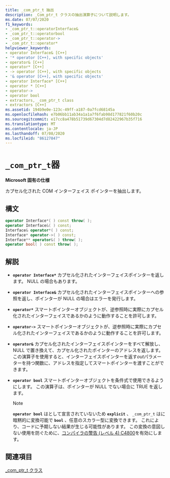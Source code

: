 ```yaml
---
title: _com_ptr_t 抽出
description: _Com_ptr_t クラスの抽出演算子について説明します。
ms.date: 07/07/2020
f1_keywords:
- _com_ptr_t::operatorInterface&
- _com_ptr_t::operatorbool
- _com_ptr_t::operator->
- _com_ptr_t::operator*
helpviewer_keywords:
- operator Interface& [C++]
- '* operator [C++], with specific objects'
- operator& [C++]
- operator* [C++]
- -> operator [C++], with specific objects
- '& operator [C++], with specific objects'
- operator Interface* [C++]
- operator * [C++]
- operator->
- operator bool
- extractors, _com_ptr_t class
- extractors [C++]
ms.assetid: 194b9e0e-123c-49ff-a187-0a7fcd68145a
ms.openlocfilehash: e7b06bb11ab34a1a1a7f6fab98d177821f60b20c
ms.sourcegitcommit: e17cc8a478b51739d67304d7d82422967b35f716
ms.translationtype: MT
ms.contentlocale: ja-JP
ms.lasthandoff: 07/08/2020
ms.locfileid: "86127847"
---
```

# <a name="_com_ptr_t-extractors"></a>`_com_ptr_t`器

**Microsoft 固有の仕様**

カプセル化された COM インターフェイス ポインターを抽出します。

## <a name="syntax"></a>構文

```c++
operator Interface*( ) const throw( );
operator Interface&( ) const;
Interface& operator*( ) const;
Interface* operator->( ) const;
Interface** operator&( ) throw( );
operator bool( ) const throw( );
```

## <a name="remarks"></a>解説

- **`operator Interface*`** カプセル化されたインターフェイスポインターを返します。 NULL の場合もあります。

- **`operator Interface&`** カプセル化されたインターフェイスポインターへの参照を返し、ポインターが NULL の場合はエラーを発行します。

- **`operator*`** スマートポインターオブジェクトが、逆参照時に実際にカプセル化されたインターフェイスであるかのように動作することを許可します。

- **`operator->`** スマートポインターオブジェクトが、逆参照時に実際にカプセル化されたインターフェイスであるかのように動作することを許可します。

- **`operator&`** カプセル化されたインターフェイスポインターをすべて解放し、NULL で置き換えて、カプセル化されたポインターのアドレスを返します。 この演算子を使用すると、インターフェイスポインターを返す*out*パラメーターを持つ関数に、アドレスを指定してスマートポインターを渡すことができます。

- **`operator bool`** スマートポインターオブジェクトを条件式で使用できるようにします。 この演算子は、ポインターが NULL でない場合に TRUE を返します。

  > [!NOTE]
  > **`operator bool`** はとして宣言されていないため **`explicit`** 、 `_com_ptr_t` はに暗黙的に変換可能で **`bool`** 、任意のスカラー型に変換できます。 これにより、コードに予期しない結果が生じる可能性があります。 この変換の意図しない使用を防ぐために、[コンパイラの警告 (レベル 4) C4800](../error-messages/compiler-warnings/compiler-warning-level-3-c4800.md)を有効にします。

## <a name="see-also"></a>関連項目

[_com_ptr_t クラス](../cpp/com-ptr-t-class.md)
